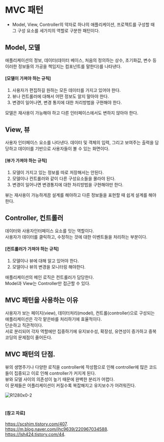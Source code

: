 # MVC 패턴
- Model, View, Controller의 약자로 하나의 애플리케이션, 프로젝트를 구성할 때 그 구성 요소를 세가지의 역할로 구분한 패턴이다.

## Model, 모델
애플리케이션의 정보, 데이터(데이터 베이스, 처음의 정의하는 상수, 초기화값, 변수 등 이러한 정보들의 가공을 책임지는 컴포넌트를 말한다)를 나타낸다.  
#### [모델이 가져야 하는 규칙]
1. 사용자가 편집하길 원하는 모든 데이터를 가지고 있어야 한다.
2. 뷰나 컨트롤러에 대해서 어떤 정보도 알지 말아야 한다.
3. 변경이 일어나면, 변경 통지에 대한 처리방법을 구현해야 한다.
  
모델은 재사용이 가능해야 하고 다른 인터페이스에서도 변하지 않아야 한다.  

## View, 뷰
사용자 인터페이스 요소를 나타낸다. 데이터 및 객체의 입력, 그리고 보여주는 출력을 담당하고 데이터를 기반으로 사용자들이 볼 수 있는 화면이다.  
#### [뷰가 가져야 하는 규칙]
1. 모델이 가지고 있는 정보를 따로 저장해서는 안된다.
2. 모델이나 컨트롤러와 같이 다른 구성요소들을 몰라야 된다.
3. 변경이 일어나면 변경통지에 대한 처리방법을 구현해야만 한다.  

뷰는 재사용이 가능하게끔 설계를 해야하고 다른 정보들을 표현할 때 쉽게 설계를 해야한다.  

## Controller, 컨트롤러 
데이터와 사용자인터페이스 요소를 잇는 역할이다.  
사용자가 데이터를 클릭하고, 수정하는 것에 대한 이벤트들을 처리하는 부분이다.  
#### [컨트롤러가 가져야 하는 규칙]
1. 모델이나 뷰에 대해 알고 있어야 한다.
2. 모델이나 뷰의 변경을 모니터링 해야한다.  

애플리케이션의 메인 로직은 컨트롤러가 담당한다.  
Model과 View는 Controller만 접근할 수 있다.  

## MVC 패턴을 사용하는 이유
사용자가 보는 페이지(view), 데이터처리(model), 컨트롤(controller)으로 구성되는 애플리케이션은 각각 맡은바를 처리하기에 효율적이다.  
단순하고 직관적이다.  
서로 분리되어 각자 역할에만 집중하기에 유지보수성, 확장성, 유연성이 증가하고 중복코딩의 문제점이 줄어든다.

## MVC 패턴의 단점. 
뷰의 생명주기나 다양한 로직을 controller에 작성함으로 인해 controller에 많은 코드들이 집중되고 이로 인해 controller가 커지게 된다.  
뷰와 모델 사이의 의존성이 높기 때문에 완벽한 분리가 어렵다.  
이 문제들은 어플리케이션이 커질수록 복잡해지고 유지보수가 어려워진다.  

![R1280x0-2](https://github.com/JXHXXN/SWIFT_projects/assets/76980015/633cd197-dec3-4762-82c3-fa998091b9cc)  

#
#### [참고 자료]
https://scshim.tistory.com/407. 
https://m.blog.naver.com/jhc9639/220967034588. 
https://lsh424.tistory.com/44. 


